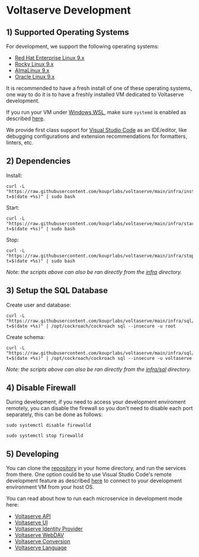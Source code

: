 # Voltaserve Development

## 1) Supported Operating Systems

For development, we support the following operating systems:

- [Red Hat Enterprise Linux 9.x](https://www.redhat.com/en/technologies/linux-platforms/enterprise-linux)
- [Rocky Linux 9.x](https://rockylinux.org)
- [AlmaLinux 9.x](https://almalinux.org)
- [Oracle Linux 9.x](https://www.oracle.com/linux)

It is recommended to have a fresh install of one of these operating systems, one way to do it is to have a freshly installed VM dedicated to Voltaserve development.

If you run your VM under [Windows WSL](https://learn.microsoft.com/en-us/windows/wsl), make sure `systemd` is enabled as described [here](https://learn.microsoft.com/en-us/windows/wsl/wsl-config#systemd-support).

We provide first class support for [Visual Studio Code](https://code.visualstudio.com) as an IDE/editor, like debugging configurations and extension recommendations for formatters, linters, etc.

## 2) Dependencies

Install:

```shell
curl -L "https://raw.githubusercontent.com/kouprlabs/voltaserve/main/infra/install.sh?t=$(date +%s)" | sudo bash
```

Start:

```shell
curl -L "https://raw.githubusercontent.com/kouprlabs/voltaserve/main/infra/start.sh?t=$(date +%s)" | sudo bash
```

Stop:

```shell
curl -L "https://raw.githubusercontent.com/kouprlabs/voltaserve/main/infra/stop.sh?t=$(date +%s)" | sudo bash
```

_Note: the scripts above can also be ran directly from the [infra](infra) directory._

## 3) Setup the SQL Database

Create user and database:

```shell
curl -L "https://raw.githubusercontent.com/kouprlabs/voltaserve/main/infra/sql/create_user_and_database.sql?t=$(date +%s)" | /opt/cockroach/cockroach sql --insecure -u root
```

Create schema:

```shell
curl -L "https://raw.githubusercontent.com/kouprlabs/voltaserve/main/infra/sql/schema.sql?t=$(date +%s)" | /opt/cockroach/cockroach sql --insecure -u voltaserve
```

_Note: the scripts above can also be ran directly from the [infra/sql](infra/sql) directory._

## 4) Disable Firewall

During development, if you need to access your development enviroment remotely, you can disable the firewall so you don't need to disable each port separately, this can be done as follows:

```shell
sudo systemctl disable firewalld
```

```shell
sudo systemctl stop firewalld
```

## 5) Developing

You can clone the [repository](https://github.com/kouprlabs/voltaserve) in your home directory, and run the services from there. One option could be to use Visual Studio Code's remote development feature as described [here](https://code.visualstudio.com/docs/remote/remote-overview) to connect to your development environment VM from your host OS.

You can read about how to run each microservice in development mode here:

- [Voltaserve API](api/README.md)
- [Voltaserve UI](ui/README.md)
- [Voltaserve Identity Provider](idp/README.md)
- [Voltaserve WebDAV](webdav/README.md)
- [Voltaserve Conversion](conversion/README.md)
- [Voltaserve Language](language/README.md)
